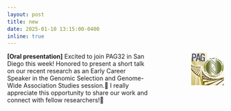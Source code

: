 ```yaml
---
layout: post
title: new
date: 2025-01-10 13:15:00-0400
inline: true
---
```



<p>
    <span style="float: left; width: 65%;">
            <strong>[Oral presentation]</strong>
            Excited to join PAG32 in San Diego this week! Honored to present a short talk on our recent research as an Early Career Speaker in the Genomic Selection and Genome-Wide Association Studies session.🥳 I really appreciate this opportunity to share our work and connect with fellow researchers!🎉
    </span>
    <img src="../assets/img/pag32.png" style="float: right; width: 15%; height: 15%;" alt="pag32">
</p>